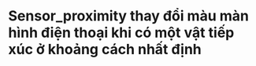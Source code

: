 # Sensor_proximity thay đổi màu màn hình điện thoại khi có một vật tiếp xúc ở khoảng cách nhất định
